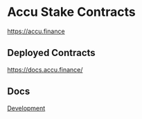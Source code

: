 # Accu Stake Contracts

https://accu.finance

## Deployed Contracts

https://docs.accu.finance/

## Docs

[Development](docs/DEVELOPMENT.md)

